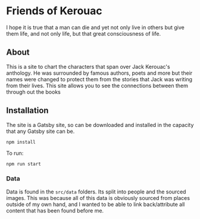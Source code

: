 # Friends of Kerouac

I hope it is true that a man can die and yet not only live in others but give them life, and not only life, but that great consciousness of life.

## About

This is a site to chart the characters that span over Jack Kerouac's anthology. He was surrounded by famous authors, poets and more but their names were changed to protect them from the stories that Jack was writing from their lives. This site allows you to see the connections between them through out the books

## Installation

The site is a Gatsby site, so can be downloaded and installed in the capacity that any Gatsby site can be.

```
npm install
```

To run:

```
npm run start
```

### Data 

Data is found in the `src/data` folders. Its split into people and the sourced images. This was because all of this data is obviously sourced from places outside of my own hand, and I wanted to be able to link back/attribute all content that has been found before me.
